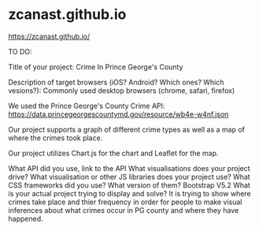 # zcanast.github.io
https://zcanast.github.io/


TO DO:

Title of your project:
Crime In Prince George's County

Description of target browsers (iOS? Android? Which ones? Which vesions?): Commonly used desktop browsers (chrome, safari, firefox)


We used the Prince George's County Crime API: https://data.princegeorgescountymd.gov/resource/wb4e-w4nf.json

Our project supports a graph of different crime types as well as a map of where the crimes took place.

Our project utilizes Chart.js for the chart and Leaflet for the map.


What API did you use, link to the API
What visualisations does your project drive?
What visualisation or other JS libraries does your project use?
What CSS frameworks did you use? What version of them? Bootstrap V5.2
What is your actual project trying to display and solve? It is trying to show where crimes take place and thier frequency in order for people to make visual inferences about what crimes occur in PG county and where they have happened.

